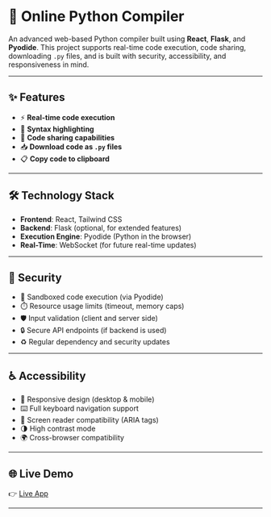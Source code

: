 # 🐍 Online Python Compiler

An advanced web-based Python compiler built using **React**, **Flask**, and **Pyodide**. This project supports real-time code execution, code sharing, downloading `.py` files, and is built with security, accessibility, and responsiveness in mind.

---

## ✨ Features

- ⚡ **Real-time code execution**
- 🎨 **Syntax highlighting**
- 🔗 **Code sharing capabilities**
- 📥 **Download code as `.py` files**
- 📋 **Copy code to clipboard**

---

## 🛠️ Technology Stack

- **Frontend**: React, Tailwind CSS
- **Backend**: Flask (optional, for extended features)
- **Execution Engine**: Pyodide (Python in the browser)
- **Real-Time**: WebSocket (for future real-time updates)

---

## 🔐 Security

- 🧪 Sandboxed code execution (via Pyodide)
- ⏱️ Resource usage limits (timeout, memory caps)
- 🛡️ Input validation (client and server side)
- 🔒 Secure API endpoints (if backend is used)
- ♻️ Regular dependency and security updates

---

## ♿ Accessibility

- 📱 Responsive design (desktop & mobile)
- ⌨️ Full keyboard navigation support
- 🧏 Screen reader compatibility (ARIA tags)
- 🌗 High contrast mode
- 🌍 Cross-browser compatibility

---

## 🌐 Live Demo

👉 [Live App](https://your-username.github.io/your-repo-name)

---
